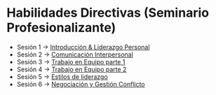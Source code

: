 # Habilidades Directivas (Seminario Profesionalizante)

- Sesión 1 -> [Introducción & Liderazgo Personal](sesion_1.md)
- Sesión 2 -> [Comunicación Interpersonal](sesion_2.md)
- Sesión 3 -> [Trabajo en Equipo parte 1](sesion_3.md)
- Sesión 4 -> [Trabajo en Equipo parte 2](sesion_4.md)
- Sesión 5 -> [Estilos de liderazgo](sesion_5.md)
- Sesión 6 -> [Negociación y Gestión Conflicto](sesion_6.md)
